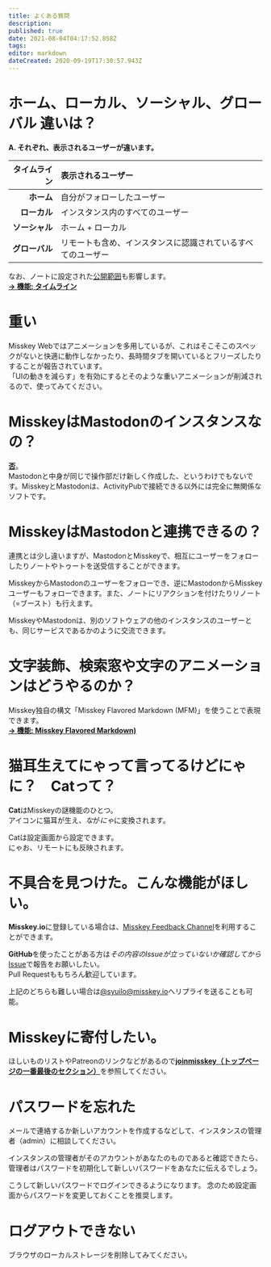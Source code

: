```yaml
---
title: よくある質問
description: 
published: true
date: 2021-08-04T04:17:52.858Z
tags: 
editor: markdown
dateCreated: 2020-09-19T17:30:57.943Z
---
```


# ホーム、ローカル、ソーシャル、グローバル 違いは？
**A. それぞれ、表示されるユーザーが違います。**

| タイムライン | 表示されるユーザー |
|--:|:--|
| **ホーム** | 自分がフォローしたユーザー |
| **ローカル** | インスタンス内のすべてのユーザー |
| **ソーシャル** | ホーム + ローカル |
| **グローバル** | リモートも含め、インスタンスに認識されているすべてのユーザー |

なお、ノートに設定された[公開範囲](https://joinmisskey.github.io/ja/usage/post/#公開範囲を設定する)も影響します。  
**[→ 機能: タイムライン](/ja/function/tl)**

# 重い
Misskey Webではアニメーションを多用しているが、これはそこそこのスペックがないと快適に動作しなかったり、長時間タブを開いているとフリーズしたりすることが報告されています。  
「UIの動きを減らす」を有効にするとそのような重いアニメーションが削減されるので、使ってみてください。

# MisskeyはMastodonのインスタンスなの？
**[否](//joinmisskey.github.io/ja/blog/2018/08/17_1_misskeyisnotmastodon/)**。  
Mastodonと中身が同じで操作部だけ新しく作成した、というわけでもないです。MisskeyとMastodonは、ActivityPubで接続できる以外には完全に無関係なソフトです。

# MisskeyはMastodonと連携できるの？
連携とは少し違いますが、MastodonとMisskeyで、相互にユーザーをフォローしたりノートやトゥートを送受信することができます。

MisskeyからMastodonのユーザーをフォローでき、逆にMastodonからMisskeyユーザーもフォローできます。また、ノートにリアクションを付けたりリノート（=ブースト）も行えます。

MisskeyやMastodonは、別のソフトウェアの他のインスタンスのユーザーとも、同じサービスであるかのように交流できます。

# 文字装飾、検索窓や文字のアニメーションはどうやるのか？
Misskey独自の構文「Misskey Flavored Markdown (MFM)」を使うことで表現できます。  
**[→ 機能: Misskey Flavored Markdown)](/ja/function/mfm)**

# 猫耳生えてにゃって言ってるけどにゃに？　Catって？
**Cat**はMisskeyの謎機能のひとつ。  
アイコンに猫耳が生え、*な*が*にゃ*に変換されます。

Catは設定画面から設定できます。  
にゃお、リモートにも反映されます。

# 不具合を見つけた。こんな機能がほしい。
**Misskey.io**に登録している場合は、[Misskey Feedback Channel](https://misskey.io/channels/8b79iuz1af)を利用することができます。

**GitHub**を使ったことがある方は*その内容のIssueが立っていないか確認してから*[Issue](https://github.com/syuilo/misskey/issues/new/choose)で報告をお願いしたい。  
Pull Requestももちろん歓迎しています。

上記のどちらも難しい場合は[@syuilo@misskey.io](https://misskey.io/@syuilo)へリプライを送ることも可能。

# Misskeyに寄付したい。
ほしいものリストやPatreonのリンクなどがあるので[**joinmisskey（トップページの一番最後のセクション）**](https://join.misskey.page/ja/#section_7)を参照してください。

# パスワードを忘れた
メールで連絡するか新しいアカウントを作成するなどして、インスタンスの管理者（admin）に相談してください。

インスタンスの管理者がそのアカウントがあなたのものであると確認できたら、管理者はパスワードを初期化して新しいパスワードをあなたに伝えるでしょう。

こうして新しいパスワードでログインできるようになります。
念のため設定画面からパスワードを変更しておくことを推奨します。

# ログアウトできない
ブラウザのローカルストレージを削除してみてください。